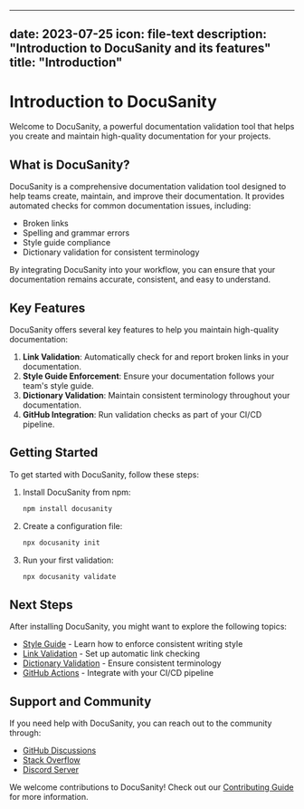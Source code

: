 
---
date: 2023-07-25
icon: file-text
description: "Introduction to DocuSanity and its features"
title: "Introduction"
---

# Introduction to DocuSanity

Welcome to DocuSanity, a powerful documentation validation tool that helps you create and maintain high-quality documentation for your projects.

## What is DocuSanity?

DocuSanity is a comprehensive documentation validation tool designed to help teams create, maintain, and improve their documentation. It provides automated checks for common documentation issues, including:

- Broken links
- Spelling and grammar errors
- Style guide compliance
- Dictionary validation for consistent terminology

By integrating DocuSanity into your workflow, you can ensure that your documentation remains accurate, consistent, and easy to understand.

## Key Features

DocuSanity offers several key features to help you maintain high-quality documentation:

1. **Link Validation**: Automatically check for and report broken links in your documentation.
2. **Style Guide Enforcement**: Ensure your documentation follows your team's style guide.
3. **Dictionary Validation**: Maintain consistent terminology throughout your documentation.
4. **GitHub Integration**: Run validation checks as part of your CI/CD pipeline.

## Getting Started

To get started with DocuSanity, follow these steps:

1. Install DocuSanity from npm:
   ```bash
   npm install docusanity
   ```

2. Create a configuration file:
   ```bash
   npx docusanity init
   ```

3. Run your first validation:
   ```bash
   npx docusanity validate
   ```

## Next Steps

After installing DocuSanity, you might want to explore the following topics:

- [Style Guide](/docs/style-guide) - Learn how to enforce consistent writing style
- [Link Validation](/docs/link-validation) - Set up automatic link checking
- [Dictionary Validation](/docs/dictionary-validation) - Ensure consistent terminology
- [GitHub Actions](/docs/github-actions) - Integrate with your CI/CD pipeline

## Support and Community

If you need help with DocuSanity, you can reach out to the community through:

- [GitHub Discussions](https://github.com/docusanity/documentation/discussions)
- [Stack Overflow](https://stackoverflow.com/questions/tagged/docusanity)
- [Discord Server](https://discord.gg/docusanity)

We welcome contributions to DocuSanity! Check out our [Contributing Guide](/docs/contributing) for more information.
